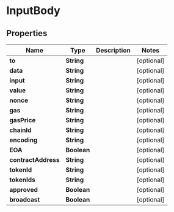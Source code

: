 

# InputBody


## Properties

| Name | Type | Description | Notes |
|------------ | ------------- | ------------- | -------------|
|**to** | **String** |  |  [optional] |
|**data** | **String** |  |  [optional] |
|**input** | **String** |  |  [optional] |
|**value** | **String** |  |  [optional] |
|**nonce** | **String** |  |  [optional] |
|**gas** | **String** |  |  [optional] |
|**gasPrice** | **String** |  |  [optional] |
|**chainId** | **String** |  |  [optional] |
|**encoding** | **String** |  |  [optional] |
|**EOA** | **Boolean** |  |  [optional] |
|**contractAddress** | **String** |  |  [optional] |
|**tokenId** | **String** |  |  [optional] |
|**tokenIds** | **String** |  |  [optional] |
|**approved** | **Boolean** |  |  [optional] |
|**broadcast** | **Boolean** |  |  [optional] |



